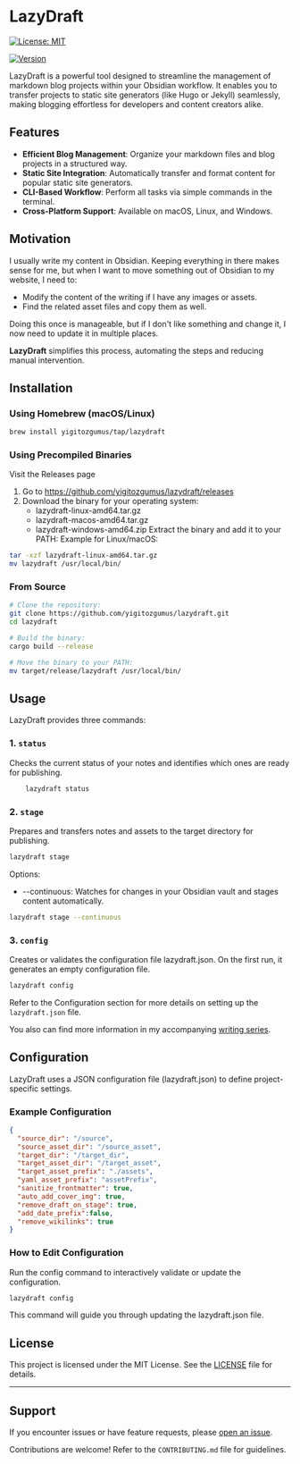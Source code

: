 # LazyDraft

[![License: MIT](https://img.shields.io/badge/License-MIT-yellow.svg)](https://opensource.org/licenses/MIT)

[![Version](https://img.shields.io/github/v/release/yigitozgumus/lazydraft)](https://github.com/yigitozgumus/lazydraft/releases)

LazyDraft is a powerful tool designed to streamline the management of markdown blog projects within your Obsidian workflow. It enables you to transfer projects to static site generators (like Hugo or Jekyll) seamlessly, making blogging effortless for developers and content creators alike.

## Features

- **Efficient Blog Management**: Organize your markdown files and blog projects in a structured way.
- **Static Site Integration**: Automatically transfer and format content for popular static site generators.
- **CLI-Based Workflow**: Perform all tasks via simple commands in the terminal.
- **Cross-Platform Support**: Available on macOS, Linux, and Windows.

## Motivation

I usually write my content in Obsidian. Keeping everything in there makes sense for me, but when I want to move something out of Obsidian to my website, I need to:

- Modify the content of the writing if I have any images or assets.
- Find the related asset files and copy them as well.

Doing this once is manageable, but if I don't like something and change it, I now need to update it in multiple places.

**LazyDraft** simplifies this process, automating the steps and reducing manual intervention.

## Installation

### Using Homebrew (macOS/Linux)

```bash
brew install yigitozgumus/tap/lazydraft
```

### Using Precompiled Binaries

Visit the Releases page

1.  Go to https://github.com/yigitozgumus/lazydraft/releases
2.  Download the binary for your operating system:
    - lazydraft-linux-amd64.tar.gz
    - lazydraft-macos-amd64.tar.gz
    - lazydraft-windows-amd64.zip
      Extract the binary and add it to your PATH:
      Example for Linux/macOS:

```bash
tar -xzf lazydraft-linux-amd64.tar.gz
mv lazydraft /usr/local/bin/
```

### From Source

```bash
# Clone the repository:
git clone https://github.com/yigitozgumus/lazydraft.git
cd lazydraft

# Build the binary:
cargo build --release

# Move the binary to your PATH:
mv target/release/lazydraft /usr/local/bin/
```

## Usage

LazyDraft provides three commands:

### 1. `status`

Checks the current status of your notes and identifies which ones are ready for publishing.

```bash
    lazydraft status
```

### 2. `stage`

Prepares and transfers notes and assets to the target directory for publishing.

```bash
lazydraft stage
```

Options:

- --continuous: Watches for changes in your Obsidian vault and stages content automatically.

```bash
lazydraft stage --continuous
```

### 3. `config`

Creates or validates the configuration file lazydraft.json.
On the first run, it generates an empty configuration file.
```bash
lazydraft config
```

Refer to the Configuration section for more details on setting up the `lazydraft.json` file.

You also  can find more information in my accompanying [writing series](https://www.yigitozgumus.com/series/building-a-cli-in-rust/).


## Configuration

LazyDraft uses a JSON configuration file (lazydraft.json) to define project-specific settings.

### Example Configuration

```json
{
  "source_dir": "/source",
  "source_asset_dir": "/source_asset",
  "target_dir": "/target_dir",
  "target_asset_dir": "/target_asset",
  "target_asset_prefix": "./assets",
  "yaml_asset_prefix": "assetPrefix",
  "sanitize_frontmatter": true,
  "auto_add_cover_img": true,
  "remove_draft_on_stage": true,
  "add_date_prefix":false,
  "remove_wikilinks": true
}

```

### How to Edit Configuration

Run the config command to interactively validate or update the configuration.

```bash
lazydraft config
```

This command will guide you through updating the lazydraft.json file.

## License

This project is licensed under the MIT License. See the [LICENSE](LICENSE) file for details.

---

## Support

If you encounter issues or have feature requests, please [open an issue](https://github.com/yigitozgumus/lazydraft/issues).

Contributions are welcome! Refer to the `CONTRIBUTING.md` file for guidelines.